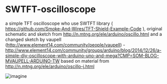 # SWTFT-oscilloscope
a simple TFT oscilloscope who use SWTFT library ( https://github.com/Smoke-And-Wires/TFT-Shield-Example-Code ), original schematic and sketch from http://n.mtng.org/ele/arduino/oscillo.html and a changed sketch by vaupell (http://www.element14.com/community/people/vaupell) - http://www.element14.com/community/groups/arduino/blog/2014/12/26/a-simple-diy-oscilloscope-with-arduino-uno-and-mega?CMP=SOM-BLOG-MVAUPELL-ARDUINO-TW based on material from http://n.mtng.org/ele/arduino/oscillo-j.html

![imagine](https://www.element14.com/community/servlet/JiveServlet/showImage/38-18317-212752/2014-12-19+16.20.02.jpg)

